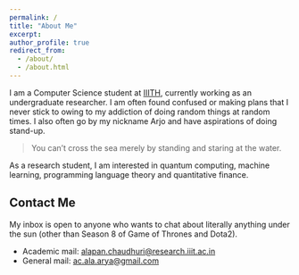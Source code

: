 ```yaml
---
permalink: /
title: "About Me"
excerpt:
author_profile: true
redirect_from: 
  - /about/
  - /about.html
---
```


I am a Computer Science student at [IIITH](https://iiit.ac.in), currently working as an undergraduate researcher. I am often found confused or making plans that I never stick to owing to my addiction of doing random things at random times. I also often go by my nickname Arjo and have aspirations of doing stand-up.

> You can’t cross the sea merely by standing and staring at the water.

As a research student, I am interested in quantum computing, machine learning, programming language theory and quantitative finance.

Contact Me
----------
My inbox is open to anyone who wants to chat about literally anything under the sun (other than Season 8 of Game of Thrones and Dota2).  

<ul>
<li>Academic mail: <a href="mailto:alapan.chaudhuri@research.iiit.ac.in">alapan.chaudhuri@research.iiit.ac.in</a></li>
<li>General mail: <a href="mailto:ac.ala.arya@gmail.com">ac.ala.arya@gmail.com</a></li>
</ul>

